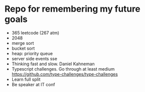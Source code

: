 # Repo for remembering my future goals
 - 365 leetcode (267 atm)
 - 2048
 - merge sort
 - bucket sort
 - heap: priority queue
 - server side events sse
 - Thinking fast and slow. Daniel Kahneman
 - Typescript challenges. Go through at least medium https://github.com/type-challenges/type-challenges
 - Learn full split
 - Be speaker at IT conf
